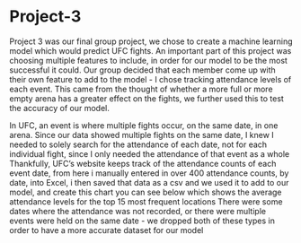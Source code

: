 # Project-3
Project 3 was our final group project, we chose to create a machine learning model which would predict UFC fights. An important part of this project was choosing multiple features to include, in order for our model to be the most successful it could. Our group decided that each member come up with their own feature to add to the model - I chose tracking attendance levels of each event. This came from the thought of whether a more full or more empty arena has a greater effect on the fights, we further used this to test the accuracy of our model.

In UFC, an event is where multiple fights occur, on the same date, in one arena. Since our data showed multiple fights on the same date, I knew I needed to solely search for the attendance of each date, not for each individual fight, since I only needed the attendance of that event as a whole Thankfully, UFC’s website keeps track of the attendance counts of each event date, from here i manually entered in over 400 attendance counts, by date, into Excel, i then saved that data as a csv and we used it to add to our model, and create this chart you can see below which shows the average attendance levels for the top 15 most frequent locations There were some dates where the attendance was not recorded, or there were multiple events were held on the same date - we dropped both of these types in order to have a more accurate dataset for our model
